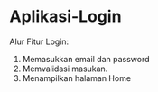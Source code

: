 # Aplikasi-Login

Alur Fitur Login:
1. Memasukkan email dan password
2. Memvalidasi masukan.
3. Menampilkan halaman Home
